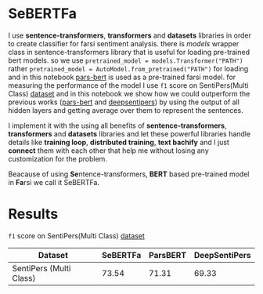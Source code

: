 # SeBERTFa

I use **sentence-transformers**, **transformers** and **datasets** libraries in order to create classifier for farsi sentiment analysis. there is *models* wrapper class in sentence-transformers library that is useful for loading pre-trained bert models.
so we use `pretrained_model = models.Transformer("PATH")` rather `pretrained_model = AutoModel.from_pretrained("PATH")` for loading and in this notebook [pars-bert](https://github.com/hooshvare/parsbert) is used as a pre-trained farsi model.
for measuring the performance of the model I use `f1` score on SentiPers(Multi Class) [dataset](https://github.com/JoyeBright/DeepSentiPers/tree/master/Dataset) and in this notebook we show how we could outperform the previous works ([pars-bert](https://doi.org/10.1007/s11063-021-10528-4) and [deepsentipers](https://arxiv.org/pdf/2004.05328.pdf)) by using the output of all hidden layers and getting average over them to represent the sentences.

I implement it with the using all benefits of **sentence-transformers**, **transformers** and **datasets** libraries and let these powerful libraries handle details like **training loop**, **distributed training**, **text bachify** and I just **connect** them with each other that help me without losing any customization for the problem.

Beacause of using **Se**ntence-transformers, **BERT** based pre-trained model in **Fa**rsi we call it SeBERTFa.

# Results

`f1` score on SentiPers(Multi Class) [dataset](https://github.com/JoyeBright/DeepSentiPers/tree/master/Dataset)



| Dataset | SeBERTFa | ParsBERT | DeepSentiPers |
| ----------- | ----------- | ----------- | ----------- |
| SentiPers (Multi Class) | 73.54 | 71.31 | 69.33 |
